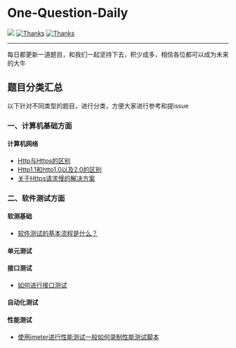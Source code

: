 # One-Question-Daily

  <a href="#交流"><img src="https://img.shields.io/badge/QQ%E4%BA%A4%E6%B5%81-3434481891-yellow"></a>
  <a href="https://www.wanandroid.com"><img src="https://img.shields.io/badge/Thanks-%E6%8E%98%E9%87%91-orange" alt="Thanks"></a>
  <a href="https://www.wanandroid.com"><img src="https://img.shields.io/badge/Thanks-wanandroid-%23095B87.svg" alt="Thanks"></a>
 

----

每日都更新一道题目，和我们一起坚持下去，积少成多，相信各位都可以成为未来的大牛


## 题目分类汇总
以下针对不同类型的题目，进行分类，方便大家进行参考和提issue

### 一、计算机基础方面

#### 计算机网络
- [Http与Https的区别](https://github.com/RainyJiang22/One-Question-Daily/issues/1)
- [Http1.1和http1.0以及2.0的区别](https://github.com/RainyJiang22/One-Question-Daily/issues/3)
- [关于Https请求慢的解决方案](https://github.com/RainyJiang22/One-Question-Daily/issues/5)

### 二、软件测试方面

#### 软测基础
- [软件测试的基本流程是什么？](https://github.com/RainyJiang22/One-Question-Daily/issues/4)

#### 单元测试

#### 接口测试
- [如何进行接口测试](https://github.com/RainyJiang22/One-Question-Daily/issues/2)

#### 自动化测试

#### 性能测试
- [使用jmeter进行性能测试一般如何录制性能测试脚本](https://github.com/RainyJiang22/One-Question-Daily/issues/6)
